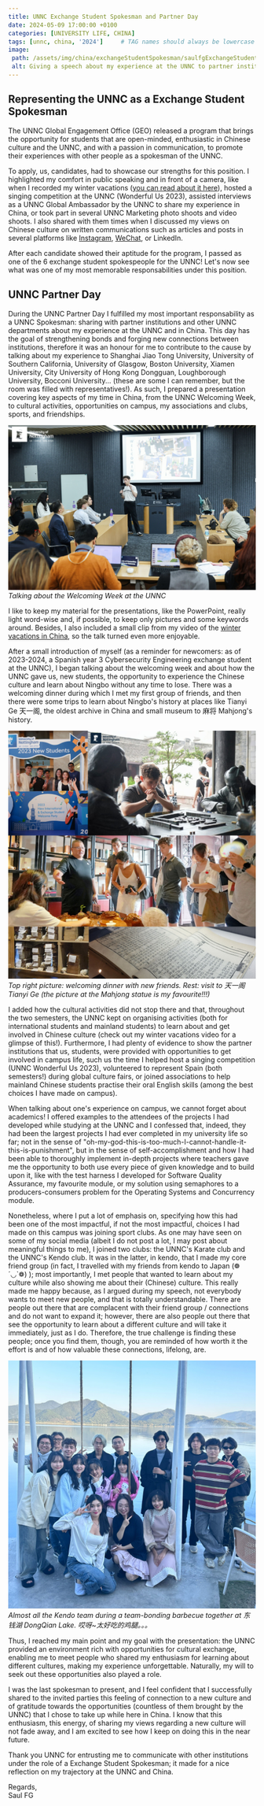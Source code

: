 ```yaml
---
title: UNNC Exchange Student Spokesman and Partner Day
date: 2024-05-09 17:00:00 +0100
categories: [UNIVERSITY LIFE, CHINA]
tags: [unnc, china, '2024']     # TAG names should always be lowercase
image:
 path: /assets/img/china/exchangeStudentSpokesman/saulfgExchangeStudentSpokesman.jpg
 alt: Giving a speech about my experience at the UNNC to partner institutions (click for full size! You can see the UNNC official watermark! :D)
---
```


## Representing the UNNC as a Exchange Student Spokesman

The UNNC Global Engagement Office (GEO) released a program that brings the opportunity for students that are open-minded, enthusiastic in Chinese culture and the UNNC, and with a passion in communication, to promote their experiences with other people as a spokesman of the UNNC.

To apply, us, candidates, had to showcase our strengths for this position. I highlighted my comfort in public speaking and in front of a camera, like when I recorded my winter vacations ([you can read about it here](http://saulfernandezgarcia.github.io/posts/Winter-Vacations-in-China/)), hosted a singing competition at the UNNC (Wonderful Us 2023), assisted interviews as a UNNC Global Ambassador by the UNNC to share my experience in China, or took part in several UNNC Marketing photo shoots and video shoots. I also shared with them times when I discussed my views on Chinese culture on written communications such as articles and posts in several platforms like [Instagram](https://www.instagram.com/p/C16eerqr9TR/?utm_source=ig_web_copy_link&igsh=MzRlODBiNWFlZA==), [WeChat](https://mp.weixin.qq.com/s/OpGqsq0YX-Lcqg2rAo4u8A), or LinkedIn.

After each candidate showed their aptitude for the program, I passed as one of the 6 exchange student spokespeople for the UNNC! Let's now see what was one of my most memorable responsabilities under this position.

## UNNC Partner Day

During the UNNC Partner Day I fulfilled my most important responsability as a UNNC Spokesman: sharing with partner institutions and other UNNC departments about my experience at the UNNC and in China. This day has the goal of strengthening bonds and forging new connections between institutions, therefore it was an honour for me to contribute to the cause by talking about my experience to Shanghai Jiao Tong University, University of Southern California, University of Glasgow, Boston University, Xiamen University, City University of Hong Kong Dongguan, Loughborough University, Bocconi University... (these are some I can remember, but the room was filled with representatives!). As such, I prepared a presentation covering key aspects of my time in China, from the UNNC Welcoming Week, to cultural activities, opportunities on campus, my associations and clubs, sports, and friendships.

![Saúl FG giving a talk during the UNNC's Partner Day](/assets/img/china/exchangeStudentSpokesman/saulfgExchangeStudentSpokesman1.jpg)
_Talking about the Welcoming Week at the UNNC_

I like to keep my material for the presentations, like the PowerPoint, really light word-wise and, if possible, to keep only pictures and some keywords around. Besides, I also included a small clip from my video of the [winter vacations in China](https://www.youtube.com/watch?v=T1qHWngUyLA), so the talk turned even more enjoyable.

After a small introduction of myself (as a reminder for newcomers: as of 2023-2024, a Spanish year 3 Cybersecurity Engineering exchange student at the UNNC), I began talking about the welcoming week and about how the UNNC gave us, new students, the opportunity to experience the Chinese culture and learn about Ningbo without any time to lose. There was a welcoming dinner during which I met my first group of friends, and then there were some trips to learn about Ningbo's history at places like Tianyi Ge 天一阁, the oldest archive in China and small museum to 麻将 Mahjong's history.

![A collage of pictures. A group of students smiling at the camera, Saúl FG staring at his mahjong pieces, some students learning about the Chinese tea ceremony, and two pictures of the Tianyi Ge archive.](/assets/img/china/welcoming_dinner_tianyige.jpg)
_Top right picture: welcoming dinner with new friends. Rest: visit to 天一阁 Tianyi Ge (the picture at the Mahjong statue is my favourite!!!)_

I added how the cultural activities did not stop there and that, throughout the two semesters, the UNNC kept on organising activities (both for international students and mainland students) to learn about and get involved in Chinese culture (check out my winter vacations video for a glimpse of this!). Furthermore, I had plenty of evidence to show the partner institutions that us, students, were provided with opportunities to get involved in campus life, such us the time I helped host a singing competition (UNNC Wonderful Us 2023), volunteered to represent Spain (both semesters!) during global culture fairs, or joined associations to help mainland Chinese students practise their oral English skills (among the best choices I have made on campus).

When talking about one's experience on campus, we cannot forget about academics! I offered examples to the attendees of the projects I had developed while studying at the UNNC and I confessed that, indeed, they had been the largest projects I had ever completed in my university life so far; not in the sense of "oh-my-god-this-is-too-much-I-cannot-handle-it-this-is-punishment", but in the sense of self-accomplishment and how I had been able to thoroughly implement in-depth projects where teachers gave me the opportunity to both use every piece of given knowledge and to build upon it, like with the test harness I developed for Software Quality Assurance, my favourite module, or my solution using semaphores to a producers-consumers problem for the Operating Systems and Concurrency module.

Nonetheless, where I put a lot of emphasis on, specifying how this had been one of the most impactful, if not the most impactful, choices I had made on this campus was joining sport clubs. As one may have seen on some of my social media (albeit I do not post a lot, I may post about meaningful things to me), I joined two clubs: the UNNC's Karate club and the UNNC's Kendo club. It was in the latter, in kendo, that I made my core friend group (in fact, I travelled with my friends from kendo to Japan (❁´◡\`❁) ); most importantly, I met people that wanted to learn about my culture while also showing me about their (Chinese) culture. This really made me happy because, as I argued during my speech, not everybody wants to meet new people, and that is totally understandable. There are people out there that are complacent with their friend group / connections and do not want to expand it; however, there are also people out there that see the opportunity to learn about a different culture and will take it immediately, just as I do. Therefore, the true challenge is finding these people; once you find them, though, you are reminded of how worth it the effort is and of how valuable these connections, lifelong, are.

![A group of young people next to DongQian Lake.](/assets/img/china/kendo/dongqianhu_barbecue_kendo_saulfg.jpg)
_Almost all the Kendo team during a team-bonding barbecue together at 东钱湖 DongQian Lake. 哎呀~太好吃的鸡腿。。。_

Thus, I reached my main point and my goal with the presentation: the UNNC provided an environment rich with opportunities for cultural exchange, enabling me to meet people who shared my enthusiasm for learning about different cultures, making my experience unforgettable. Naturally, my will to seek out these opportunities also played a role.

I was the last spokesman to present, and I feel confident that I successfully shared to the invited parties this feeling of connection to a new culture and of gratitude towards the opportunities (countless of them brought by the UNNC) that I chose to take up while here in China. I know that this enthusiasm, this energy, of sharing my views regarding a new culture will not fade away, and I am excited to see how I keep on doing this in the near future.

Thank you UNNC for entrusting me to communicate with other institutions under the role of a Exchange Student Spokesman; it made for a nice reflection on my trajectory at the UNNC and China.

Regards, \
Saul FG
